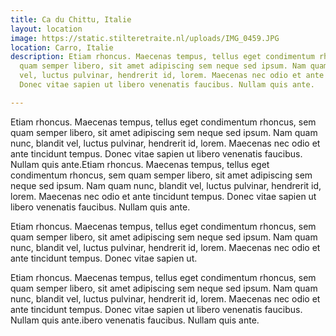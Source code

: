 ```yaml
---
title: Ca du Chittu, Italie
layout: location
image: https://static.stilteretraite.nl/uploads/IMG_0459.JPG
location: Carro, Italie
description: Etiam rhoncus. Maecenas tempus, tellus eget condimentum rhoncus, sem
  quam semper libero, sit amet adipiscing sem neque sed ipsum. Nam quam nunc, blandit
  vel, luctus pulvinar, hendrerit id, lorem. Maecenas nec odio et ante tincidunt tempus.
  Donec vitae sapien ut libero venenatis faucibus. Nullam quis ante.

---
```

Etiam rhoncus. Maecenas tempus, tellus eget condimentum rhoncus, sem quam semper libero, sit amet adipiscing sem neque sed ipsum. Nam quam nunc, blandit vel, luctus pulvinar, hendrerit id, lorem. Maecenas nec odio et ante tincidunt tempus. Donec vitae sapien ut libero venenatis faucibus. Nullam quis ante.Etiam rhoncus. Maecenas tempus, tellus eget condimentum rhoncus, sem quam semper libero, sit amet adipiscing sem neque sed ipsum. Nam quam nunc, blandit vel, luctus pulvinar, hendrerit id, lorem. Maecenas nec odio et ante tincidunt tempus. Donec vitae sapien ut libero venenatis faucibus. Nullam quis ante.

Etiam rhoncus. Maecenas tempus, tellus eget condimentum rhoncus, sem quam semper libero, sit amet adipiscing sem neque sed ipsum. Nam quam nunc, blandit vel, luctus pulvinar, hendrerit id, lorem. Maecenas nec odio et ante tincidunt tempus. Donec vitae sapien ut. 

Etiam rhoncus. Maecenas tempus, tellus eget condimentum rhoncus, sem quam semper libero, sit amet adipiscing sem neque sed ipsum. Nam quam nunc, blandit vel, luctus pulvinar, hendrerit id, lorem. Maecenas nec odio et ante tincidunt tempus. Donec vitae sapien ut libero venenatis faucibus. Nullam quis ante.ibero venenatis faucibus. Nullam quis ante.